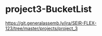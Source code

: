 # project3-BucketList
https://git.generalassemb.ly/ira/SEIR-FLEX-123/tree/master/projects/project_3

